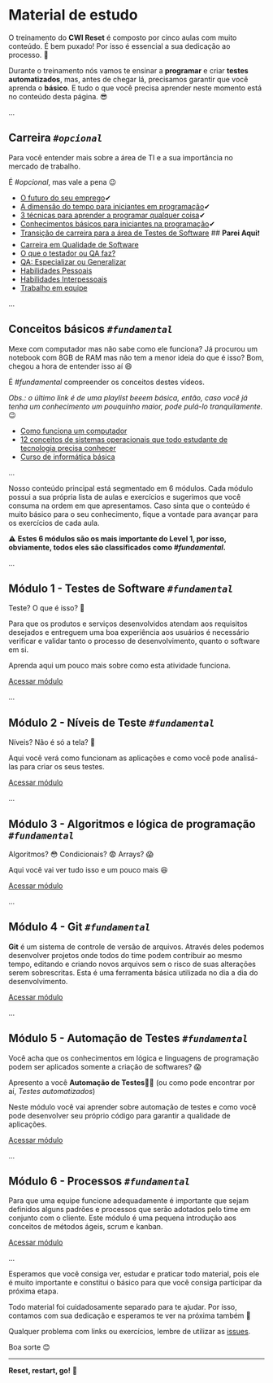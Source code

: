 # Material de estudo

O treinamento do **CWI Reset** é composto por cinco aulas com muito conteúdo. É bem puxado! Por isso é essencial a sua dedicação ao processo. 💪

Durante o treinamento nós vamos te ensinar a **programar** e criar **testes automatizados**, mas, antes de chegar lá, precisamos garantir que você aprenda o **básico**. E tudo o que você precisa aprender neste momento está no conteúdo desta página. 😎

...

## Carreira _`#opcional`_

Para você entender mais sobre a área de TI e a sua importância no mercado de trabalho.

É _#opcional_, mas vale a pena 😉

- [O futuro do seu emprego](https://youtu.be/qVGxWi6XDAI)✔
- [A dimensão do tempo para iniciantes em programação](https://youtu.be/Qb5b8ZE9tIY)✔
- [3 técnicas para aprender a programar qualquer coisa](https://youtu.be/ZtMzB5CoekE)✔
- [Conhecimentos básicos para iniciantes na programação](https://youtu.be/sx4hAHhO9CY)✔
- [Transição de carreira para a área de Testes de Software](https://youtu.be/pEcMHwMnK2E) ## **Parei Aqui**❗
- [Carreira em Qualidade de Software](https://youtu.be/l4qL7GiJSnU)
- [O que o testador ou QA faz?](https://youtu.be/v7dkVKxIBhM)
- [QA: Especializar ou Generalizar](https://youtu.be/lkckVXuSHF8)
- [Habilidades Pessoais](https://youtu.be/j9CNyB46GYg)
- [Habilidades Interpessoais](https://youtu.be/z4jXFvf5TqY)
- [Trabalho em equipe](https://youtu.be/6kBQ_HvOndY)

...

## Conceitos básicos _`#fundamental`_

Mexe com computador mas não sabe como ele funciona? Já procurou um notebook com 8GB de RAM mas não tem a menor ideia do que é isso? Bom, chegou a hora de entender isso aí 😄

É _#fundamental_ compreender os conceitos destes vídeos.

_Obs.: o último link é de uma playlist beeem básica, então, caso você já tenha um conhecimento um pouquinho maior, pode pulá-lo tranquilamente._ 😉

- [Como funciona um computador](https://youtu.be/MpKbTNonIwc)
- [12 conceitos de sistemas operacionais que todo estudante de tecnologia precisa conhecer](https://youtu.be/T7lCM3l7vAQ)
- [Curso de informática básica](https://www.youtube.com/playlist?list=PL-QAz5R5Rlm7wn20xLTIr84gbS2XkzqEZ)

...

Nosso conteúdo principal está segmentado em 6 módulos. Cada módulo possui a sua própria lista de aulas e exercícios e sugerimos que você consuma na ordem em que apresentamos. Caso sinta que o conteúdo é muito básico para o seu conhecimento, fique a vontade para avançar para os exercícios de cada aula.

⚠️ **Estes 6 módulos são os mais importante do Level 1, por isso, obviamente, todos eles são classificados como _#fundamental_.**

...

## Módulo 1 - Testes de Software _`#fundamental`_

Teste? O que é isso? 🤷

Para que os produtos e serviços desenvolvidos atendam aos requisitos desejados e entreguem uma boa experiência aos usuários é necessário verificar e validar tanto o processo de desenvolvimento, quanto o software em si. 

Aprenda aqui um pouco mais sobre como esta atividade funciona.

[Acessar módulo](01-testes-de-software/README.md)

...

## Módulo 2 - Níveis de Teste _`#fundamental`_

Níveis? Não é só a tela? 🤷 

Aqui você verá como funcionam as aplicações e como você pode analisá-las para criar os seus testes.

[Acessar módulo](02-niveis-e-casos-de-teste/README.md)

...

## Módulo 3 - Algoritmos e lógica de programação _`#fundamental`_

Algoritmos? 😳 Condicionais? 😨 Arrays? 😱

Aqui você vai ver tudo isso e um pouco mais 😆

[Acessar módulo](03-logica-de-programacao/README.md)

...

## Módulo 4 - Git _`#fundamental`_

**Git** é um sistema de controle de versão de arquivos. Através deles podemos desenvolver projetos onde todos do time podem contribuir ao mesmo tempo, editando e criando novos arquivos sem o risco de suas alterações serem sobrescritas. Esta é uma ferramenta básica utilizada no dia a dia do desenvolvimento.

[Acessar módulo](04-git/README.md)

...

## Módulo 5 - Automação de Testes _`#fundamental`_

Você acha que os conhecimentos em lógica e linguagens de programação podem ser aplicados somente a criação de softwares? 😱

Apresento a você **Automação de Testes**🚀🚀 (ou como pode encontrar por aí, _Testes automatizados_)

Neste módulo você vai aprender sobre automação de testes e como você pode desenvolver seu próprio código para garantir a qualidade de aplicações.

[Acessar módulo](05-automacao-de-testes/README.md)

...

## Módulo 6 - Processos _`#fundamental`_

Para que uma equipe funcione adequadamente é importante que sejam definidos alguns padrões e processos que serão adotados pelo time em conjunto com o cliente. Este módulo é uma pequena introdução aos conceitos de métodos ágeis, scrum e kanban.

[Acessar módulo](06-processos/README.md)

...

Esperamos que você consiga ver, estudar e praticar todo material, pois ele é muito importante e constitui o básico para que você consiga participar da próxima etapa.

Todo material foi cuidadosamente separado para te ajudar. Por isso, contamos com sua dedicação e esperamos te ver na próxima também 👊

Qualquer problema com links ou exercícios, lembre de utilizar as [issues](https://github.com/cwi-reset/edicao-04-level-1/issues).

Boa sorte 😊

---

**Reset, restart, go!** 🚀

